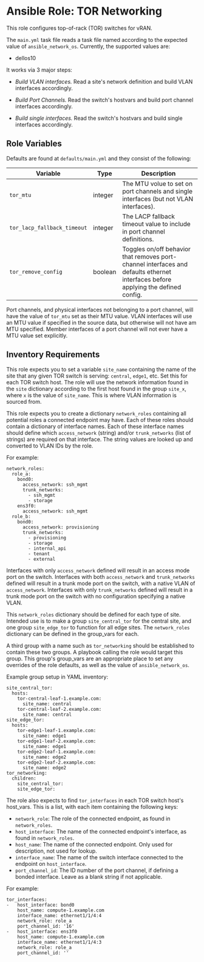 # Ansible Role: TOR Networking

This role configures top-of-rack (TOR) switches for vRAN.

The `main.yml` task file reads a task file named according to the expected value of `ansible_network_os`. Currently, the supported values are:
* dellos10

It works via 3 major steps:

* *Build VLAN interfaces.* Read a site's network definition and build VLAN interfaces accordingly.

* *Build Port Channels.* Read the switch's hostvars and build port channel interfaces accordingly.

* *Build single interfaces.* Read the switch's hostvars and build single interfaces accordingly.

## Role Variables

Defaults are found at `defaults/main.yml` and they consist of the following:

| Variable | Type | Description |
| -------- | ---- | ----------- |
| `tor_mtu`                   | integer | The MTU volue to set on port channels and single interfaces (but not VLAN interfaces).
| `tor_lacp_fallback_timeout` | integer | The LACP fallback timeout value to include in port channel definitions.
| `tor_remove_config`         | boolean | Toggles on/off behavior that removes port-channel interfaces and defaults ethernet interfaces before applying the defined config.

 Port channels, and physical interfaces not belonging to a port channel, will have the value of `tor_mtu` set as their MTU value. VLAN interfaces will use an MTU value if specified in the source data, but otherwise will not have am MTU specified. Member interfaces of a port channel will not ever have a MTU value set explicitly.

## Inventory Requirements

This role expects you to set a variable `site_name` containing the name of the site that any given TOR switch is serving: `central`, `edge1`, etc. Set this for each TOR switch host. The role will use the network information found in the `site` dictionary according to the first host found in the group `site_x`, where `x` is the value of `site_name`. This is where VLAN information is sourced from.

This role expects you to create a dictionary `network_roles` containing all potential roles a connected endpoint may have. Each of these roles should contain a dictionary of interface names. Each of these interface names should define which `access_network` (string) and/or `trunk_networks` (list of strings) are required on that interface. The string values are looked up and converted to VLAN IDs by the role.

For example:
```
network_roles:
  role_a:
    bond0:
      access_network: ssh_mgmt
      trunk_networks:
        - ssh_mgmt
        - storage
    ens3f0:
      access_network: ssh_mgmt
  role_b:
    bond0:
      access_network: provisioning
      trunk_networks:
        - provisioning
        - storage
        - internal_api
        - tenant
        - external
```

Interfaces with only `access_network` defined will result in an access mode port on the switch. Interfaces with both `access_network` and `trunk_networks` defined will result in a trunk mode port on the switch, with a native VLAN of `access_network`. Interfaces with only `trunk_networks` defined will result in a trunk mode port on the switch with no configuration specifying a native VLAN.

This `network_roles` dictionary should be defined for each type of site. Intended use is to make a group `site_central_tor` for the central site, and one group `site_edge_tor` to function for all edge sites. The `network_roles` dictionary can be defined in the group_vars for each.

A third group with a name such as `tor_networking` should be established to contain these two groups. A playbook calling the role would target this group. This group's group_vars are an appropriate place to set any overrides of the role defaults, as well as the value of `ansible_network_os`.

Example group setup in YAML inventory:
```
site_central_tor:
  hosts:
    tor-central-leaf-1.example.com:
      site_name: central
    tor-central-leaf-2.example.com:
      site_name: central
site_edge_tor:
  hosts:
    tor-edge1-leaf-1.example.com:
      site_name: edge1
    tor-edge1-leaf-2.example.com:
      site_name: edge1
    tor-edge2-leaf-1.example.com:
      site_name: edge2
    tor-edge2-leaf-2.example.com:
      site_name: edge2
tor_networking:
  children:
    site_central_tor:
    site_edge_tor:
```

The role also expects to find `tor_interfaces` in each TOR switch host's host_vars. This is a list, with each item containing the following keys:

* `network_role`: The role of the connected endpoint, as found in `network_roles`.
* `host_interface`: The name of the connected endpoint's interface, as found in `network_roles`.
* `host_name`: The name of the connected endpoint. Only used for description, not used for lookup.
* `interface_name`: The name of the switch interface connected to the endpoint on `host_interface`.
* `port_channel_id`: The ID number of the port channel, if defining a bonded interface. Leave as a blank string if not applicable.

For example:
```
tor_interfaces:
-   host_interface: bond0
    host_name: compute-1.example.com
    interface_name: ethernet1/1/4:4
    network_role: role_a
    port_channel_id: '16'
-   host_interface: ens3f0
    host_name: compute-1.example.com
    interface_name: ethernet1/1/4:3
    network_role: role_a
    port_channel_id: ''
```
